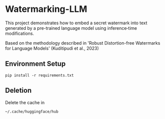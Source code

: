 # Watermarking-LLM

This project demonstrates how to embed a secret watermark into text generated by a pre-trained language model using inference‑time modifications.

Based on the methodology described in 'Robust Distortion-free Watermarks for Language Models' (Kuditipudi et al., 2023)

## Environment Setup

```
pip install -r requirements.txt
```

## Deletion

Delete the cache in

```
~/.cache/huggingface/hub
```
